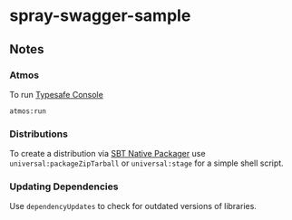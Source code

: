 # spray-swagger-sample #

## Notes

### Atmos

To run [Typesafe Console](https://github.com/sbt/sbt-atmos)

```
atmos:run
```

### Distributions

To create a distribution via [SBT Native Packager](https://github.com/sbt/sbt-native-packager) use ```universal:packageZipTarball``` or ```universal:stage``` for a simple shell script.

### Updating Dependencies

Use ```dependencyUpdates``` to check for outdated versions of libraries.
